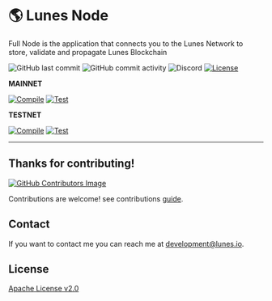 # 🌎 Lunes Node

Full Node is the application that connects you to the Lunes Network to store, validate and propagate Lunes Blockchain

![GitHub last commit](https://img.shields.io/github/last-commit/lunes-platform/lunes-node)
![GitHub commit activity](https://img.shields.io/github/commit-activity/m/lunes-platform/lunes-node)
![Discord](https://img.shields.io/discord/958424925453058158)
[![License](https://img.shields.io/badge/License-Apache_2.0-blue.svg)](LICENSE)

**MAINNET**

[![Compile](https://github.com/lunes-platform/lunes-node/actions/workflows/scala-compile.yml/badge.svg?branch=testnet)](https://github.com/lunes-platform/lunes-node/actions/workflows/scala-compile.yml)
[![Test](https://github.com/lunes-platform/lunes-node/actions/workflows/scala-test.yml/badge.svg?branch=testnet)](https://github.com/lunes-platform/lunes-node/actions/workflows/scala-test.yml)

**TESTNET**

[![Compile](https://github.com/lunes-platform/lunes-node/actions/workflows/scala-compile.yml/badge.svg?branch=mainnet)](https://github.com/lunes-platform/lunes-node/actions/workflows/scala-compile.yml)
[![Test](https://github.com/lunes-platform/lunes-node/actions/workflows/scala-test.yml/badge.svg?branch=mainnet)](https://github.com/lunes-platform/lunes-node/actions/workflows/scala-test.yml)

---

## Thanks for contributing!

[![GitHub Contributors Image](https://contrib.rocks/image?repo=lunes-platform/lunes-node)](https://github.com/lunes-platform/lunes-node/graphs/contributors)

Contributions are welcome! see contributions [guide](CONTRIBUTING.md).

## Contact

If you want to contact me you can reach me at <development@lunes.io>.

## License

[Apache License v2.0](LICENSE)
